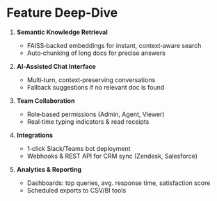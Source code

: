 # Feature Deep‑Dive

1. **Semantic Knowledge Retrieval**  
   - FAISS‑backed embeddings for instant, context‑aware search  
   - Auto‑chunking of long docs for precise answers

2. **AI‑Assisted Chat Interface**  
   - Multi‑turn, context‑preserving conversations  
   - Fallback suggestions if no relevant doc is found

3. **Team Collaboration**  
   - Role‑based permissions (Admin, Agent, Viewer)  
   - Real‑time typing indicators & read receipts

4. **Integrations**  
   - 1‑click Slack/Teams bot deployment  
   - Webhooks & REST API for CRM sync (Zendesk, Salesforce)

5. **Analytics & Reporting**  
   - Dashboards: top queries, avg. response time, satisfaction score  
   - Scheduled exports to CSV/BI tools
